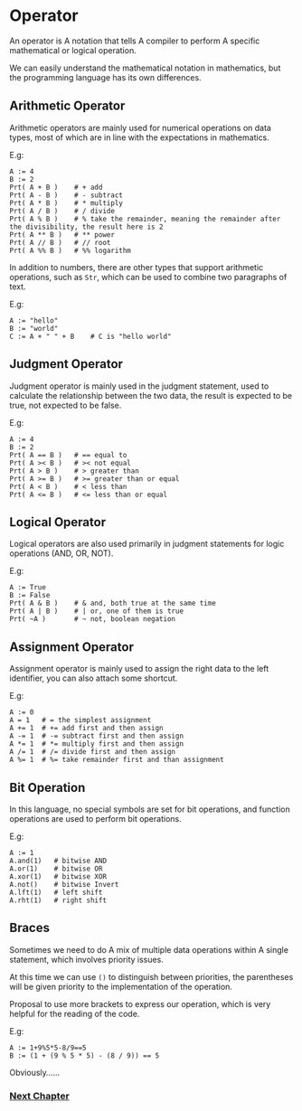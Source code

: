 # Operator
An operator is A notation that tells A compiler to perform A specific mathematical or logical operation.

We can easily understand the mathematical notation in mathematics, but the programming language has its own differences.

## Arithmetic Operator
Arithmetic operators are mainly used for numerical operations on data types, most of which are in line with the expectations in mathematics.

E.g:
```
A := 4
B := 2
Prt( A + B )    # + add
Prt( A - B )    # - subtract
Prt( A * B )    # * multiply
Prt( A / B )    # / divide
Prt( A % B )    # % take the remainder, meaning the remainder after the divisibility, the result here is 2
Prt( A ** B )   # ** power
Prt( A // B )   # // root
Prt( A %% B )   # %% logarithm
```
In addition to numbers, there are other types that support arithmetic operations, such as `Str`, which can be used to combine two paragraphs of text.

E.g:
```
A := "hello"
B := "world"
C := A + " " + B    # C is "hello world"
```
## Judgment Operator
Judgment operator is mainly used in the judgment statement, used to calculate the relationship between the two data, the result is expected to be true, not expected to be false.

E.g:
```
A := 4
B := 2
Prt( A == B )   # == equal to
Prt( A >< B )   # >< not equal
Prt( A > B )    # > greater than
Prt( A >= B )   # >= greater than or equal
Prt( A < B )    # < less than
Prt( A <= B )   # <= less than or equal
```
## Logical Operator
Logical operators are also used primarily in judgment statements for logic operations (AND, OR, NOT).

E.g:
```
A := True
B := False
Prt( A & B )    # & and, both true at the same time
Prt( A | B )    # | or, one of them is true
Prt( ~A )       # ~ not, boolean negation
```
## Assignment Operator
Assignment operator is mainly used to assign the right data to the left identifier, you can also attach some shortcut.

E.g:
```
A := 0
A = 1   # = the simplest assignment
A += 1  # += add first and then assign
A -= 1  # -= subtract first and then assign
A *= 1  # *= multiply first and then assign
A /= 1  # /= divide first and then assign
A %= 1  # %= take remainder first and than assignment
```
## Bit Operation
In this language, no special symbols are set for bit operations, and function operations are used to perform bit operations.

E.g:
```
A := 1
A.and(1)   # bitwise AND
A.or(1)    # bitwise OR
A.xor(1)   # bitwise XOR
A.not()    # bitwise Invert
A.lft(1)   # left shift 
A.rht(1)   # right shift
```
## Braces
Sometimes we need to do A mix of multiple data operations within A single statement, which involves priority issues.

At this time we can use `()` to distinguish between priorities, the parentheses will be given priority to the implementation of the operation.

Proposal to use more brackets to express our operation, which is very helpful for the reading of the code.

E.g:
```
A := 1+9%5*5-8/9==5
B := (1 + (9 % 5 * 5) - (8 / 9)) == 5
```
Obviously……

### [Next Chapter](collection-type.md)